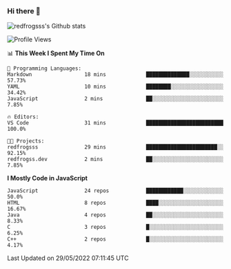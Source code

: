 ### Hi there 👋

<img src="https://github-readme-stats.vercel.app/api?username=redfrogsss&show_icons=true" alt="redfrogsss's Github stats"></img>

<!--START_SECTION:waka-->
![Profile Views](http://img.shields.io/badge/Profile%20Views-1-blue)

📊 **This Week I Spent My Time On** 

```text
💬 Programming Languages: 
Markdown                 18 mins             ██████████████░░░░░░░░░░░   57.73% 
YAML                     10 mins             ████████░░░░░░░░░░░░░░░░░   34.42% 
JavaScript               2 mins              ██░░░░░░░░░░░░░░░░░░░░░░░   7.85%

🔥 Editors: 
VS Code                  31 mins             █████████████████████████   100.0%

🐱‍💻 Projects: 
redfrogsss               29 mins             ███████████████████████░░   92.15% 
redfrogss.dev            2 mins              ██░░░░░░░░░░░░░░░░░░░░░░░   7.85%

```

**I Mostly Code in JavaScript** 

```text
JavaScript               24 repos            ████████████░░░░░░░░░░░░░   50.0% 
HTML                     8 repos             ████░░░░░░░░░░░░░░░░░░░░░   16.67% 
Java                     4 repos             ██░░░░░░░░░░░░░░░░░░░░░░░   8.33% 
C                        3 repos             █░░░░░░░░░░░░░░░░░░░░░░░░   6.25% 
C++                      2 repos             █░░░░░░░░░░░░░░░░░░░░░░░░   4.17%

```



 Last Updated on 29/05/2022 07:11:45 UTC
<!--END_SECTION:waka-->